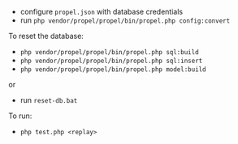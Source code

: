 - configure `propel.json` with database credentials
- run `php vendor/propel/propel/bin/propel.php config:convert`

To reset the database:

- `php vendor/propel/propel/bin/propel.php sql:build`
- `php vendor/propel/propel/bin/propel.php sql:insert`
- `php vendor/propel/propel/bin/propel.php model:build`

or

- run `reset-db.bat`

To run:

- `php test.php <replay>`
